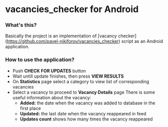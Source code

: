 # vacancies_checker for Android

### What's this?
Basically the project is an implementation of [vacancy checker] (https://github.com/pavel-nikiforov/vacancies_checker)
script as an Android application.

### How to use the application?
- Push **CHECK FOR UPDATES** button
- Wait untill update finishes, then press **VIEW RESULTS**
- On **Statistics** page select a category to view list of corresponding vacancies
- Select a vacancy to proceed to **Vacancy Details** page
  There is some useful information about the vacancy:
  - **Added:** the date when the vacancy was added to database in the first place
  - **Updated:** the last date when the vacancy reappeared in feed
  - **Updates count** shows how many times the vacancy reappeared
